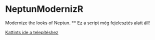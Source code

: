 # NeptunModernizR
Modernize the looks of Neptun.
** Ez a script még fejelesztés alatt áll!

[Kattints ide a telepítéshez](https://github.com/Czompi/NeptunModernizR/raw/master/NeptunModernizR.user.js)